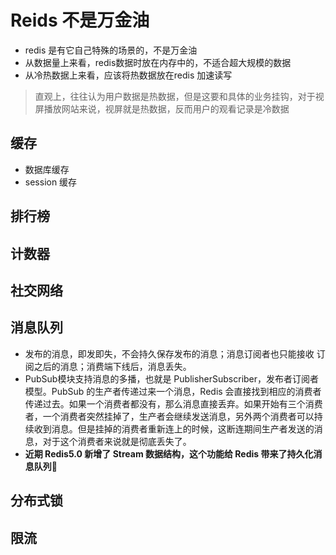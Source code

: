 # Reids 不是万金油
- redis 是有它自己特殊的场景的，不是万金油
- 从数据量上来看，redis数据时放在内存中的，不适合超大规模的数据
- 从冷热数据上来看，应该将热数据放在redis 加速读写
> 直观上，往往认为用户数据是热数据，但是这要和具体的业务挂钩，对于视屏播放网站来说，视屏就是热数据，反而用户的观看记录是冷数据


## 缓存
- 数据库缓存
- session 缓存


## 排行榜
## 计数器
## 社交网络
## 消息队列
- 发布的消息，即发即失，不会持久保存发布的消息；消息订阅者也只能接收 订阅之后的消息；消费端下线后，消息丢失。
- PubSub模块支持消息的多播，也就是 PublisherSubscriber，发布者订阅者模型。PubSub 的生产者传递过来一个消息，Redis 会直接找到相应的消费者传递过去。如果一个消费者都没有，那么消息直接丢弃。如果开始有三个消费者，一个消费者突然挂掉了，生产者会继续发送消息，另外两个消费者可以持续收到消息。但是挂掉的消费者重新连上的时候，这断连期间生产者发送的消息，对于这个消费者来说就是彻底丢失了。
- **近期 Redis5.0 新增了 Stream 数据结构，这个功能给 Redis 带来了持久化消息队列**

## 分布式锁  
## 限流

